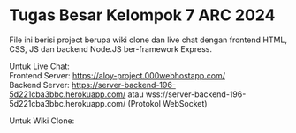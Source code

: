 # Tugas Besar Kelompok 7 ARC 2024
File ini berisi project berupa wiki clone dan live chat dengan frontend HTML, CSS, JS dan backend Node.JS ber-framework Express. <br />

Untuk Live Chat:<br />
Frontend Server: https://aloy-project.000webhostapp.com/<br />
Backend Server: https://server-backend-196-5d221cba3bbc.herokuapp.com/ atau wss://server-backend-196-5d221cba3bbc.herokuapp.com/ (Protokol WebSocket)<br />

Untuk Wiki Clone:<br />
